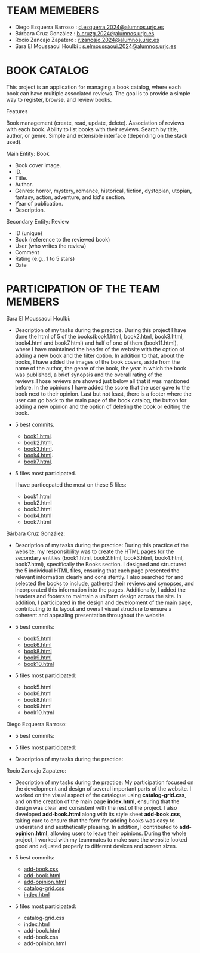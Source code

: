 # TEAM MEMEBERS #
- Diego Ezquerra Barroso : d.ezquerra.2024@alumnos.urjc.es
- Bárbara Cruz González : b.cruzg.2024@alumnos.urjc.es
- Rocío Zancajo Zapatero : r.zancajo.2024@alumnos.urjc.es
- Sara El Moussaoui Houlbi  : s.elmoussaoui.2024@alumnos.urjc.es
  
# BOOK CATALOG #

This project is an application for managing a book catalog, where each book can have multiple associated reviews.
The goal is to provide a simple way to register, browse, and review books.

Features

Book management (create, read, update, delete).
Association of reviews with each book.
Ability to list books with their reviews.
Search by title, author, or genre.
Simple and extensible interface (depending on the stack used).

Main Entity:
Book
- Book cover image.
- ID.
- Title.
- Author.
- Genres: horror, mystery, romance, historical, fiction, dystopian, utopian, fantasy, action, adventure, and kid's section.
- Year of publication.
- Description.
  
Secondary Entity:
Review
- ID (unique)
- Book (reference to the reviewed book)
- User (who writes the review)
- Comment
- Rating (e.g., 1 to 5 stars)
- Date
# PARTICIPATION OF THE TEAM MEMBERS #

Sara El Moussaoui Houlbi:

- Description of my tasks during the practice.
 During this project I have done the html of 5 of the books(book1.html, book2.html, book3.html, book4.html and book7.html) and half of one of them (book11.html), where I have maintained the header of the website with the option of adding a new book and the filter option. In addition to that, about the books, I have added the images of the book covers, aside from the name of the author, the genre of the book, the year in which the book was published, a brief synopsis and the overall rating of the reviews.Those reviews are showed just below all that it was mantioned before. In the opinions I have added the score that the user gave to the book next to their opinion. Last but not least, there is a footer where the user can go back to the main page of the book catalog, the button for adding a new opinion and the option of deleting the book or editing the book. 

- 5 best commits.
  - [book1.html](https://github.com/CodeURJC-FW-2025-26/webapp07/commit/000e88564db816b61c0874aa85de934c9cdee19f).
  - [book2.html](https://github.com/CodeURJC-FW-2025-26/webapp07/commit/41798bc28b7605586ffad0c465a7c8004f58c51d).
  - [book3.html](https://github.com/CodeURJC-FW-2025-26/webapp07/commit/f76c18502105862cbb7f332a571474a40af33342).
  - [book4.html](https://github.com/CodeURJC-FW-2025-26/webapp07/commit/dcdfe40d770c1c603bf58400ad8884e96922ca03).
  - [book7.html](https://github.com/CodeURJC-FW-2025-26/webapp07/commit/0dd325a59469f035cffd40a43c947ba0eb4951d7).

  

- 5 files most participated.
  
  I have particepated the most on these 5 files:
   - book1.html
   - book2.html
   - book3.html
   - book4.html
   - book7.html
    
Bárbara Cruz González:
- Description of my tasks during the practice: During this practice of the website, my responsibility was to create the HTML pages for the secondary entities (book1.html, book2.html, book3.html, book4.html, book7.html), specifically the Books section. I designed and structured the 5 individual HTML files, ensuring that each page presented the relevant information clearly and consistently. I also searched for and selected the books to include, gathered their reviews and synopses, and incorporated this information into the pages. Additionally, I added the headers and footers to maintain a uniform design across the site. In addition, I participated in the design and development of the main page, contributing to its layout and overall visual structure to ensure a coherent and appealing presentation throughout the website.

- 5 best commits:
    - [book5.html](https://github.com/CodeURJC-FW-2025-26/webapp07/commit/923ede16ad8e2e5820a68f6eaa1676a75eb26bb1)
    - [book6.html](https://github.com/CodeURJC-FW-2025-26/webapp07/commit/7b2b36c3e1a76b37eec089027b3fadb097a3ec37)
    - [book8.html](https://github.com/CodeURJC-FW-2025-26/webapp07/commit/84709f325b3feaf4396e9426361cc3f413925ecb)
    - [book9.html](https://github.com/CodeURJC-FW-2025-26/webapp07/commit/70b962b9e911b13dcd617a3f9ab5970ac1ad42ef)
    - [book10.html](https://github.com/CodeURJC-FW-2025-26/webapp07/commit/d009fdcebfc8262947fe1254a88e3e359fb725a6)

- 5 files most participated:
   - book5.html
   - book6.html
   - book8.html
   - book9.html
   - book10.html



Diego Ezquerra Barroso:

- 5 best commits:

- 5 files most participated:

- Description of my tasks during the practice:

Rocío Zancajo Zapatero:

- Description of my tasks during the practice: 
My participation focused on the development and design of several important parts of the website. I worked on the visual aspect of the catalogue using **catalog-grid.css**, and on the creation of the main page **index.html**, ensuring that the design was clear and consistent with the rest of the project. I also developed **add-book.html** along with its style sheet **add-book.css**, taking care to ensure that the form for adding books was easy to understand and aesthetically pleasing. In addition, I contributed to **add-opinion.html**, allowing users to leave their opinions. During the whole project, I worked with my teammates to make sure the website looked good and adjusted properly to different devices and screen sizes. 

- 5 best commits:
  - [add-book.css](https://github.com/CodeURJC-FW-2025-26/webapp07/commit/5098faa01bc57018ef4ff18a9f0a1d3bf9d3dfa9)
  - [add-book.html](https://github.com/CodeURJC-FW-2025-26/webapp07/commit/762ef5eefab166e1c9674fd3fff5ba3839510d65)
  - [add-opinion.html](https://github.com/CodeURJC-FW-2025-26/webapp07/commit/a4ab5b5e0522a0453572dec7066764bb9c2c23f6)
  - [catalog-grid.css](https://github.com/CodeURJC-FW-2025-26/webapp07/commit/4912d8a272498d5feaafa5dbc01cebf9b273461b)
  - [index.html](https://github.com/CodeURJC-FW-2025-26/webapp07/commit/9586a7681ded2b68d99e1b09d52239404ec5eaf7)

- 5 files most participated:

  - catalog-grid.css
  - index.html
  - add-book.html
  - add-book.css
  - add-opinion.html







